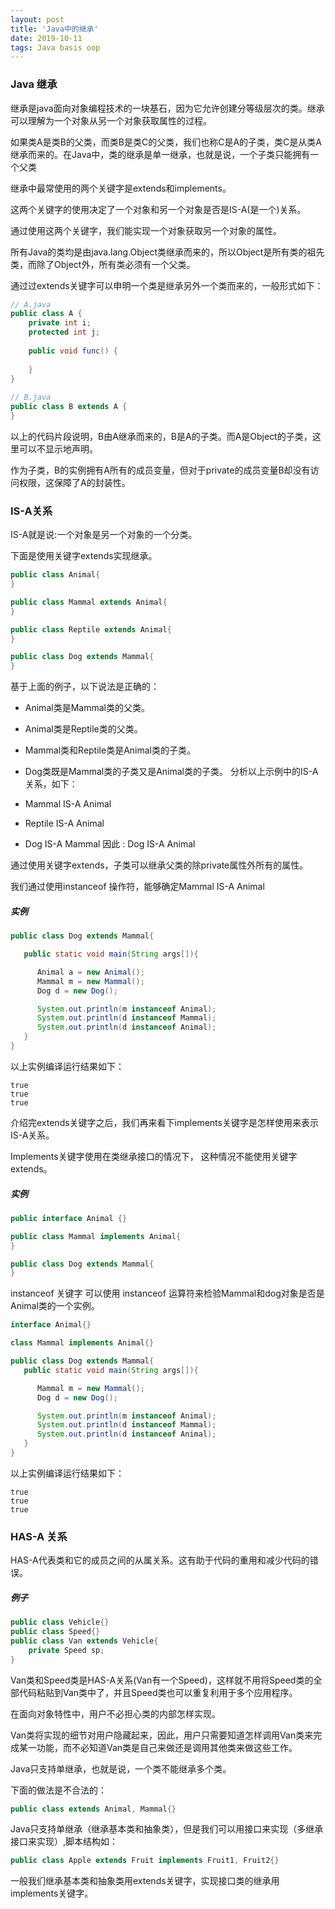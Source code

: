 ```yaml
---
layout: post
title: 'Java中的继承'
date: 2019-10-11
tags: Java basis oop
---
```



### Java 继承
继承是java面向对象编程技术的一块基石，因为它允许创建分等级层次的类。继承可以理解为一个对象从另一个对象获取属性的过程。

如果类A是类B的父类，而类B是类C的父类，我们也称C是A的子类，类C是从类A继承而来的。在Java中，类的继承是单一继承，也就是说，一个子类只能拥有一个父类

继承中最常使用的两个关键字是extends和implements。

这两个关键字的使用决定了一个对象和另一个对象是否是IS-A(是一个)关系。

通过使用这两个关键字，我们能实现一个对象获取另一个对象的属性。

所有Java的类均是由java.lang.Object类继承而来的，所以Object是所有类的祖先类，而除了Object外，所有类必须有一个父类。

通过过extends关键字可以申明一个类是继承另外一个类而来的，一般形式如下：

```java
// A.java
public class A {
    private int i;
    protected int j;
 
    public void func() {
 
    }
}
 
// B.java
public class B extends A {
}
```

以上的代码片段说明，B由A继承而来的，B是A的子类。而A是Object的子类，这里可以不显示地声明。

作为子类，B的实例拥有A所有的成员变量，但对于private的成员变量B却没有访问权限，这保障了A的封装性。

### IS-A关系
IS-A就是说:一个对象是另一个对象的一个分类。

下面是使用关键字extends实现继承。
```java
public class Animal{
}

public class Mammal extends Animal{
}

public class Reptile extends Animal{
}

public class Dog extends Mammal{
}
```
基于上面的例子，以下说法是正确的：

- Animal类是Mammal类的父类。
- Animal类是Reptile类的父类。
- Mammal类和Reptile类是Animal类的子类。
- Dog类既是Mammal类的子类又是Animal类的子类。
分析以上示例中的IS-A关系，如下：

- Mammal IS-A Animal
- Reptile IS-A Animal
- Dog IS-A Mammal
因此 : Dog IS-A Animal

通过使用关键字extends，子类可以继承父类的除private属性外所有的属性。

我们通过使用instanceof 操作符，能够确定Mammal IS-A Animal

##### 实例
```java
public class Dog extends Mammal{

   public static void main(String args[]){

      Animal a = new Animal();
      Mammal m = new Mammal();
      Dog d = new Dog();

      System.out.println(m instanceof Animal);
      System.out.println(d instanceof Mammal);
      System.out.println(d instanceof Animal);
   }
}
```
以上实例编译运行结果如下：
```
true
true
true
```
介绍完extends关键字之后，我们再来看下implements关键字是怎样使用来表示IS-A关系。

Implements关键字使用在类继承接口的情况下， 这种情况不能使用关键字extends。

##### 实例
```java
public interface Animal {}

public class Mammal implements Animal{
}

public class Dog extends Mammal{
}
```
instanceof 关键字
可以使用 instanceof 运算符来检验Mammal和dog对象是否是Animal类的一个实例。
```java
interface Animal{}

class Mammal implements Animal{}

public class Dog extends Mammal{
   public static void main(String args[]){

      Mammal m = new Mammal();
      Dog d = new Dog();

      System.out.println(m instanceof Animal);
      System.out.println(d instanceof Mammal);
      System.out.println(d instanceof Animal);
   }
} 
```
以上实例编译运行结果如下：
```
true
true
true
```
### HAS-A 关系
HAS-A代表类和它的成员之间的从属关系。这有助于代码的重用和减少代码的错误。

##### 例子
```java
public class Vehicle{}
public class Speed{}
public class Van extends Vehicle{
    private Speed sp;
} 
```
Van类和Speed类是HAS-A关系(Van有一个Speed)，这样就不用将Speed类的全部代码粘贴到Van类中了，并且Speed类也可以重复利用于多个应用程序。

在面向对象特性中，用户不必担心类的内部怎样实现。

Van类将实现的细节对用户隐藏起来，因此，用户只需要知道怎样调用Van类来完成某一功能，而不必知道Van类是自己来做还是调用其他类来做这些工作。

Java只支持单继承，也就是说，一个类不能继承多个类。

下面的做法是不合法的：
```java
public class extends Animal, Mammal{} 
```
Java只支持单继承（继承基本类和抽象类），但是我们可以用接口来实现（多继承接口来实现）,脚本结构如：
```java
public class Apple extends Fruit implements Fruit1, Fruit2{}
```
一般我们继承基本类和抽象类用extends关键字，实现接口类的继承用implements关键字。